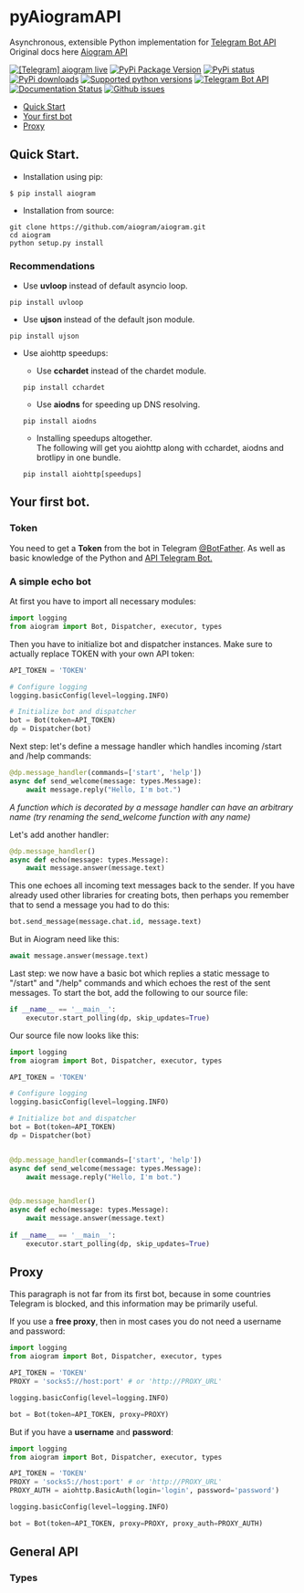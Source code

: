 # pyAiogramAPI
Asynchronous, extensible Python implementation for <a href="https://core.telegram.org/bots/api">Telegram Bot API</a><br/>
Original docs here <a href="https://aiogram.readthedocs.io">Aiogram API</a>

<div>
	<a class="reference external image-reference" href="https://t.me/aiogram_live"><img alt="[Telegram] aiogram live" src="https://img.shields.io/badge/telegram-aiogram-blue.svg?style=flat-square"></a>
	<a class="reference external image-reference" href="https://pypi.python.org/pypi/aiogram"><img alt="PyPi Package Version" src="https://img.shields.io/pypi/v/aiogram.svg?style=flat-square"></a>
	<a class="reference external image-reference" href="https://pypi.python.org/pypi/aiogram"><img alt="PyPi status" src="https://img.shields.io/pypi/status/aiogram.svg?style=flat-square"></a>
	<a class="reference external image-reference" href="https://pypi.python.org/pypi/aiogram"><img alt="PyPi downloads" src="https://img.shields.io/pypi/dm/aiogram.svg?style=flat-square"></a>
	<a class="reference external image-reference" href="https://pypi.python.org/pypi/aiogram"><img alt="Supported python versions" src="https://img.shields.io/pypi/pyversions/aiogram.svg?style=flat-square"></a>
	<a class="reference external image-reference" href="https://core.telegram.org/bots/api"><img alt="Telegram Bot API" src="https://img.shields.io/badge/Telegram%20Bot%20API-4.8-blue.svg?style=flat-square&amp;logo=telegram"></a>
	<a class="reference external image-reference" href="http://docs.aiogram.dev/en/latest/?badge=latest"><img alt="Documentation Status" src="https://img.shields.io/readthedocs/aiogram?style=flat-square"></a>
	<a class="reference external image-reference" href="https://github.com/aiogram/aiogram/issues"><img alt="Github issues" src="https://img.shields.io/github/issues/aiogram/aiogram.svg?style=flat-square"></a>
	
</div>

* [Quick Start](#quick-start)
* [Your first bot](#your-first-bot)
* [Proxy](#proxy)

## Quick Start.

* Installation using pip:
```
$ pip install aiogram
```

* Installation from source:
```
git clone https://github.com/aiogram/aiogram.git
cd aiogram
python setup.py install
```

### Recommendations

* Use **uvloop** instead of default asyncio loop.
```
pip install uvloop
```

* Use **ujson** instead of the default json module.
```
pip install ujson
```
* Use aiohttp speedups:

	* Use **cchardet** instead of the chardet module.
	```
	pip install cchardet
	```
	* Use **aiodns** for speeding up DNS resolving.
	```
	pip install aiodns
	```
	* Installing speedups altogether.<br/>
	The following will get you aiohttp along with cchardet, aiodns and 	brotlipy in one bundle.
	```
	pip install aiohttp[speedups]
	```

## Your first bot.

### Token
You need to get a **Token** from the bot in Telegram <a href="https://t.me/BotFather">@BotFather</a>.
As well as basic knowledge of the Python and <a href="https://core.telegram.org/bots/api">API Telegram Bot.</a>

### A simple echo bot 
At first you have to import all necessary modules:
```python
import logging
from aiogram import Bot, Dispatcher, executor, types
```
Then you have to initialize bot and dispatcher instances. Make sure to actually replace TOKEN with your own API token:
```python
API_TOKEN = 'TOKEN'

# Configure logging
logging.basicConfig(level=logging.INFO)

# Initialize bot and dispatcher
bot = Bot(token=API_TOKEN)
dp = Dispatcher(bot)
```
Next step: let's define a message handler which handles incoming /start and /help commands:
```python
@dp.message_handler(commands=['start', 'help'])
async def send_welcome(message: types.Message):
    await message.reply("Hello, I'm bot.")
```
_A function which is decorated by a message handler can have an arbitrary name
(try renaming the send_welcome function with any name)_

Let's add another handler:
```python
@dp.message_handler()
async def echo(message: types.Message):
    await message.answer(message.text)
```
This one echoes all incoming text messages back to the sender.
If you have already used other libraries for creating bots, then perhaps you remember that to send a message you had to do this:
```python
bot.send_message(message.chat.id, message.text)
```
But in Aiogram need like this:
```python
await message.answer(message.text)
```

Last step: we now have a basic bot which replies a static message to "/start" and "/help" commands and which echoes the rest of the sent messages. To start the bot, add the following to our source file:
```python
if __name__ == '__main__':
    executor.start_polling(dp, skip_updates=True)
```

Our source file now looks like this:
```python
import logging
from aiogram import Bot, Dispatcher, executor, types

API_TOKEN = 'TOKEN'

# Configure logging
logging.basicConfig(level=logging.INFO)

# Initialize bot and dispatcher
bot = Bot(token=API_TOKEN)
dp = Dispatcher(bot)


@dp.message_handler(commands=['start', 'help'])
async def send_welcome(message: types.Message):
    await message.reply("Hello, I'm bot.")


@dp.message_handler()
async def echo(message: types.Message):
    await message.answer(message.text)
    
if __name__ == '__main__':
    executor.start_polling(dp, skip_updates=True)
```

## Proxy

This paragraph is not far from its first bot, because in some countries Telegram is blocked, and this information may be primarily useful.

If you use a **free proxy**, then in most cases you do not need a username and password:
```python
import logging
from aiogram import Bot, Dispatcher, executor, types

API_TOKEN = 'TOKEN'
PROXY = 'socks5://host:port' # or 'http://PROXY_URL'

logging.basicConfig(level=logging.INFO)

bot = Bot(token=API_TOKEN, proxy=PROXY)
```
But if you have a **username** and **password**:
```python
import logging
from aiogram import Bot, Dispatcher, executor, types

API_TOKEN = 'TOKEN'
PROXY = 'socks5://host:port' # or 'http://PROXY_URL'
PROXY_AUTH = aiohttp.BasicAuth(login='login', password='password')

logging.basicConfig(level=logging.INFO)

bot = Bot(token=API_TOKEN, proxy=PROXY, proxy_auth=PROXY_AUTH)
```

## General API

### Types
